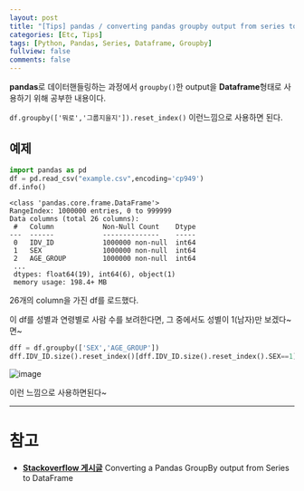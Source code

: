 ```yaml
---
layout: post
title: "[Tips] pandas / converting pandas groupby output from series to dataframe"
categories: [Etc, Tips]
tags: [Python, Pandas, Series, Dataframe, Groupby]
fullview: false
comments: false
---
```


**pandas**로 데이터핸들링하는 과정에서 `groupby()`한 output을 **Dataframe**형태로 사용하기 위해 공부한 내용이다.

`df.groupby(['뭐로','그룹지을지']).reset_index()` 이런느낌으로 사용하면 된다.

## 예제

```python
import pandas as pd
df = pd.read_csv("example.csv",encoding='cp949')
df.info()
```

```
<class 'pandas.core.frame.DataFrame'>
RangeIndex: 1000000 entries, 0 to 999999
Data columns (total 26 columns):
 #   Column            Non-Null Count    Dtype  
---  ------            --------------    -----  
 0   IDV_ID            1000000 non-null  int64  
 1   SEX               1000000 non-null  int64  
 2   AGE_GROUP         1000000 non-null  int64  
 ...
 dtypes: float64(19), int64(6), object(1)
 memory usage: 198.4+ MB
```

26개의 column을 가진 df를 로드했다.

이 df를 성별과 연령별로 사람 수를 보려한다면, 그 중에서도 성별이 1(남자)만 보겠다~면~

```python
dff = df.groupby(['SEX','AGE_GROUP'])
dff.IDV_ID.size().reset_index()[dff.IDV_ID.size().reset_index().SEX==1]
```

![image](https://user-images.githubusercontent.com/84369912/171992690-2fcda9d7-bed5-483e-8b9d-0e6f39568b22.png)

이런 느낌으로 사용하면된다~

---

# 참고

- **[Stackoverflow 게시글](https://stackoverflow.com/questions/10373660/converting-a-pandas-groupby-output-from-series-to-dataframe "Converting a Pandas GroupBy output from Series to DataFrame")**
Converting a Pandas GroupBy output from Series to DataFrame